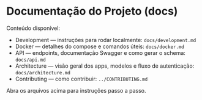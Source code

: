 # Documentação do Projeto (docs)

Conteúdo disponível:
- Development — instruções para rodar localmente: `docs/development.md`
- Docker — detalhes do compose e comandos úteis: `docs/docker.md`
- API — endpoints, documentação Swagger e como gerar o schema: `docs/api.md`
- Architecture — visão geral dos apps, modelos e fluxo de autenticação: `docs/architecture.md`
- Contributing — como contribuir: `../CONTRIBUTING.md`

Abra os arquivos acima para instruções passo a passo.